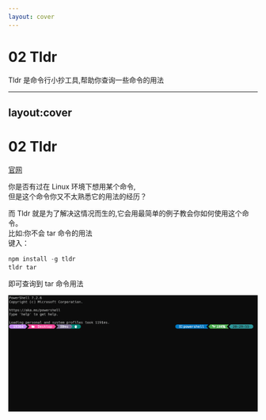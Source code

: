 ```yaml
---
layout: cover
---
```

# 02 Tldr
<div class="flex justify-center">
<p class="w-71 text-center text-zinc-300">Tldr 是命令行小抄工具,帮助你查询一些命令的用法</p>
</div>

---
layout:cover
---
# 02 Tldr

[官网](https://tldr.sh/)

<div grid="~ cols-2 gap-4">

<div class="h-85 flex justify-center items-center">

<div v-if="$slidev.nav.clicks === 0" class="w-96 text-right">
<p>
你是否有过在 Linux 环境下想用某个命令,<br />但是这个命令你又不太熟悉它的用法的经历？
</p>
<p>而 Tldr 就是为了解决这情况而生的,它会用最简单的例子教会你如何使用这个命令。<br/>
比如:你不会 tar 命令的用法<br/>键入：
<span >

```js
npm install -g tldr
tldr tar
```
</span>即可查询到 tar 命令用法
</p>


</div>
</div>
<div class="flex justify-center flex-col h-85">

![tldr演示](img/tldr.gif)
</div>

</div>